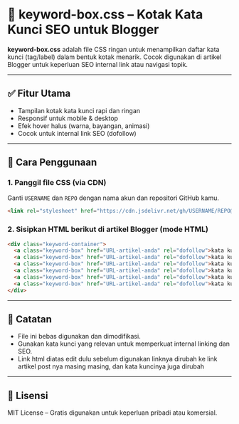
# 🎯 keyword-box.css – Kotak Kata Kunci SEO untuk Blogger

**keyword-box.css** adalah file CSS ringan untuk menampilkan daftar kata kunci (tag/label) dalam bentuk kotak menarik. Cocok digunakan di artikel Blogger untuk keperluan SEO internal link atau navigasi topik.

---

## ✅ Fitur Utama
- Tampilan kotak kata kunci rapi dan ringan
- Responsif untuk mobile & desktop
- Efek hover halus (warna, bayangan, animasi)
- Cocok untuk internal link SEO (dofollow)

---

## 🧾 Cara Penggunaan

### 1. Panggil file CSS (via CDN)

Ganti `USERNAME` dan `REPO` dengan nama akun dan repositori GitHub kamu.

```html
<link rel="stylesheet" href="https://cdn.jsdelivr.net/gh/USERNAME/REPO@latest/keyword-box.css">
```

### 2. Sisipkan HTML berikut di artikel Blogger (mode HTML)

```html
<div class="keyword-container">
  <a class="keyword-box" href="URL-artikel-anda" rel="dofollow">kata kunci anda</a>
  <a class="keyword-box" href="URL-artikel-anda" rel="dofollow">kata kunci anda</a>
  <a class="keyword-box" href="URL-artikel-anda" rel="dofollow">kata kunci anda</a>
  <a class="keyword-box" href="URL-artikel-anda" rel="dofollow">kata kunci anda</a>
  <a class="keyword-box" href="URL-artikel-anda" rel="dofollow">kata kunci anda</a>
  <a class="keyword-box" href="URL-artikel-anda" rel="dofollow">kata kunci anda</a>
</div>
```

---

## 📌 Catatan
- File ini bebas digunakan dan dimodifikasi.
- Gunakan kata kunci yang relevan untuk memperkuat internal linking dan SEO.
- Link html diatas edit dulu sebelum digunakan linknya dirubah ke link artikel post nya masing masing, dan kata kuncinya juga dirubah

---

## 📄 Lisensi
MIT License – Gratis digunakan untuk keperluan pribadi atau komersial.
